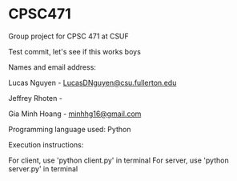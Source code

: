 # CPSC471
Group project for CPSC 471 at CSUF

Test commit, let's see if this works boys

Names and email address:

Lucas Nguyen - LucasDNguyen@csu.fullerton.edu

Jeffrey Rhoten - 

Gia Minh Hoang - minhhg16@gmail.com


Programming language used: Python

Execution instructions:

For client, use 'python client.py' in terminal
For server, use 'python server.py' in terminal
